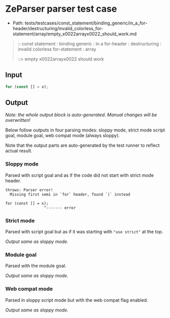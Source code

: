 # ZeParser parser test case

- Path: tests/testcases/const_statement/binding_generic/in_a_for-header/destructuring/invalid_colorless_for-statement/array/empty_x0022arrayx0022_should_work.md

> :: const statement : binding generic : in a for-header : destructuring : invalid colorless for-statement : array
>
> ::> empty x0022arrayx0022 should work

## Input

`````js
for (const [] = x);
`````

## Output

_Note: the whole output block is auto-generated. Manual changes will be overwritten!_

Below follow outputs in four parsing modes: sloppy mode, strict mode script goal, module goal, web compat mode (always sloppy).

Note that the output parts are auto-generated by the test runner to reflect actual result.

### Sloppy mode

Parsed with script goal and as if the code did not start with strict mode header.

`````
throws: Parser error!
  Missing first semi in `for` header, found `)` instead

for (const [] = x);
                 ^------- error
`````

### Strict mode

Parsed with script goal but as if it was starting with `"use strict"` at the top.

_Output same as sloppy mode._

### Module goal

Parsed with the module goal.

_Output same as sloppy mode._

### Web compat mode

Parsed in sloppy script mode but with the web compat flag enabled.

_Output same as sloppy mode._
